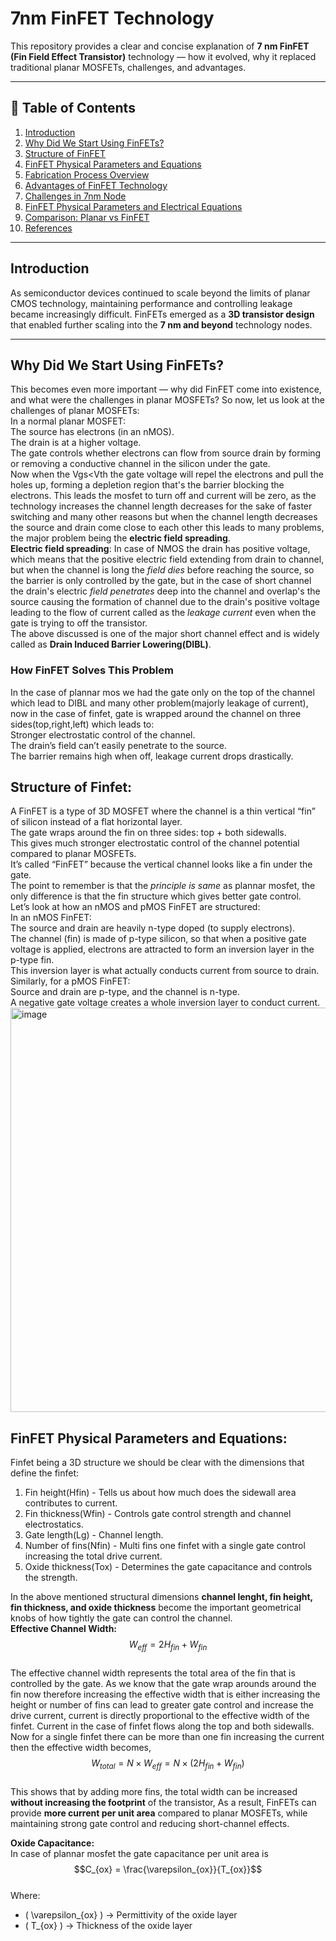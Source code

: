 # 7nm FinFET Technology

This repository provides a clear and concise explanation of **7 nm FinFET (Fin Field Effect Transistor)** technology — how it evolved, why it replaced traditional planar MOSFETs, challenges, and advantages.

---

## 📘 Table of Contents
1. [Introduction](#introduction)
2. [Why Did We Start Using FinFETs?](#why-did-we-start-using-finfets)
3. [Structure of FinFET](#structure-of-finfet)
4. [FinFET Physical Parameters and Equations](#finfet-physical-parameters-and-equations)
5. [Fabrication Process Overview](#fabrication-process-overview)
6. [Advantages of FinFET Technology](#advantages-of-finfet-technology)
7. [Challenges in 7nm Node](#challenges-in-7nm-node)
8. [FinFET Physical Parameters and Electrical Equations](#finfet-physical-parameters-and-electrical-equations)
9. [Comparison: Planar vs FinFET](#comparison-planar-vs-finfet)
10. [References](#references)
    
---

## Introduction
As semiconductor devices continued to scale beyond the limits of planar CMOS technology, maintaining performance and controlling leakage became increasingly difficult. FinFETs emerged as a **3D transistor design** that enabled further scaling into the **7 nm and beyond** technology nodes.

---

## Why Did We Start Using FinFETs?
This becomes even more important — why did FinFET come into existence, and what were the challenges in planar MOSFETs?
So now, let us look at the challenges of planar MOSFETs:  
In a normal planar MOSFET:  
The source has electrons (in an nMOS).  
The drain is at a higher voltage.  
The gate controls whether electrons can flow from source drain by forming or removing a conductive channel in the silicon under the gate.  
Now when the Vgs<Vth the gate voltage will repel the electrons and pull the holes up, forming a depletion region that's the barrier blocking the electrons. This leads the mosfet to turn off and current will be zero, as the technology increases the channel length decreases for the sake of faster switching and many other reasons but when the channel length decreases the source and drain come close to each other this leads to many problems, the major problem being the **electric field spreading**.  
**Electric field spreading**: In case of NMOS the drain has positive voltage, which means that the positive electric field extending from drain to channel, but when the channel is long the *field dies* before reaching the source, so the barrier is only controlled by the gate, but in the case of short channel the drain's electric *field penetrates* deep into the channel and overlap's the source causing the formation of channel due to the drain's positive voltage leading to the flow of current called as the *leakage current* even when the gate is trying to off the transistor.  
The above discussed is one of the major short channel effect and is widely called as **Drain Induced Barrier Lowering(DIBL)**.  
### How FinFET Solves This Problem  
In the case of plannar mos we had the gate only on the top of the channel which lead to DIBL and many other problem(majorly leakage of current), now in the case of finfet, gate is wrapped around the channel on three sides(top,right,left) which leads to:  
Stronger electrostatic control of the channel.  
The drain’s field can’t easily penetrate to the source.  
The barrier remains high when off, leakage current drops drastically.  

## Structure of Finfet:  
A FinFET is a type of 3D MOSFET where the channel is a thin vertical “fin” of silicon instead of a flat horizontal layer.  
The gate wraps around the fin on three sides: top + both sidewalls.  
This gives much stronger electrostatic control of the channel potential compared to planar MOSFETs.  
It’s called “FinFET” because the vertical channel looks like a fin under the gate.  
The point to remember is that the *principle is same* as plannar mosfet, the only difference is that the fin structure which gives better gate control.  
Let’s look at how an nMOS and pMOS FinFET are structured:  
In an nMOS FinFET:  
The source and drain are heavily n-type doped (to supply electrons).  
The channel (fin) is made of p-type silicon, so that when a positive gate voltage is applied, electrons are attracted to form an inversion layer in the p-type fin.  
This inversion layer is what actually conducts current from source to drain.  
Similarly, for a pMOS FinFET:  
Source and drain are p-type, and the channel is n-type.  
A negative gate voltage creates a whole inversion layer to conduct current.  
<img width="800" height="647" alt="image" src="https://github.com/user-attachments/assets/c58b9a65-4074-44a7-8ca2-4bd087077ecd" />


## FinFET Physical Parameters and Equations:  
Finfet being a 3D structure we should be clear with the dimensions that define the finfet:  
1. Fin height(Hfin) - Tells us about how much does the sidewall area contributes to current.
2. Fin thickness(Wfin) - Controls gate control strength and channel electrostatics.
3. Gate length(Lg) - Channel length.
4. Number of fins(Nfin) - Multi fins one finfet with a single gate control increasing the total drive current.
5. Oxide thickness(Tox) - Determines the gate capacitance and controls the strength.  

In the above mentioned structural dimensions **channel lenght, fin height, fin thickness, and oxide thickness** become the important geometrical knobs of how tightly the gate can control the channel.  
**Effective Channel Width:**  
$$W_{eff} = 2H_{fin} + W_{fin}$$  
The effective channel width represents the total area of the fin that is controlled by the gate. As we know that the gate wrap arounds around the fin now therefore increasing the effective width that is either increasing the height or number of fins can lead to greater gate control and increase the drive current, current is directly proportional to the effective width of the finfet. Current in the case of finfet flows along the top and both sidewalls. Now for a single finfet there can be more than one fin increasing the current then the effective width becomes, $$W_{total} = N \times W_{eff} = N \times (2 H_{fin} + W_{fin})$$  
This shows that by adding more fins, the total width can be increased **without increasing the footprint** of the transistor, As a result, FinFETs can provide **more current per unit area** compared to planar MOSFETs, while maintaining strong gate control and reducing short-channel effects.  

**Oxide Capacitance:**  
In case of plannar mosfet the gate capacitance per unit area is $$C_{ox} = \frac{\varepsilon_{ox}}{T_{ox}}$$  
Where:  
- \( \varepsilon_{ox} \) → Permittivity of the oxide layer  
- \( T_{ox} \) → Thickness of the oxide layer







